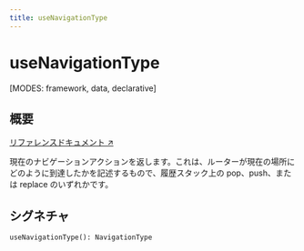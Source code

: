 ```yaml
---
title: useNavigationType
---
```


# useNavigationType

[MODES: framework, data, declarative]

## 概要

[リファレンスドキュメント ↗](https://api.reactrouter.com/v7/functions/react_router.useNavigationType.html)

現在のナビゲーションアクションを返します。これは、ルーターが現在の場所にどのように到達したかを記述するもので、履歴スタック上の pop、push、または replace のいずれかです。

## シグネチャ

```tsx
useNavigationType(): NavigationType
```

